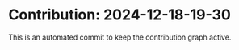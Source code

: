 # Contribution: 2024-12-18-19-30
This is an automated commit to keep the contribution graph active.
